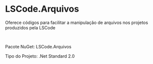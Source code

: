 # LSCode.Arquivos
 
<p>Oferece códigos para facilitar a manipulação de arquivos nos projetos produzidos pela LSCode</p>

<br>

<p>Pacote NuGet: LSCode.Arquivos</p>
<p>Tipo do Projeto: .Net Standard 2.0</p>

